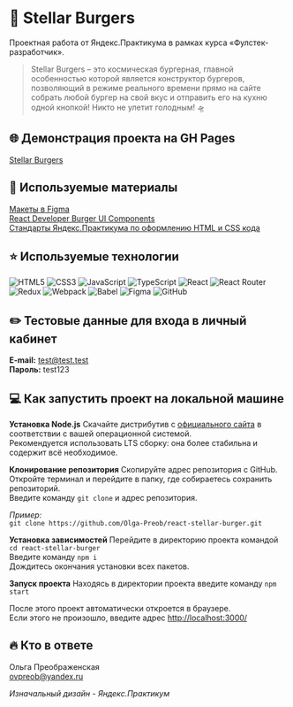 # 🍔 **Stellar Burgers**
Проектная работа от Яндекс.Практикума в рамках курса «Фулстек-разработчик».      
      
>Stellar Burgers – это космическая бургерная, главной особенностью которой является конструктор бургеров, позволяющий в режиме реального времени прямо на сайте собрать любой бургер на свой вкус и отправить его на кухню одной кнопкой! Никто не улетит голодным! 🛸

## 🌐 Демонстрация проекта на GH Pages
[Stellar Burgers](https://olga-preob.github.io/react-stellar-burger/)

## 📌 Используемые материалы
[Макеты в Figma](https://www.figma.com/file/ocw9a6hNGeAejl4F3G9fp8/React-_-%D0%9F%D1%80%D0%BE%D0%B5%D0%BA%D1%82%D0%BD%D1%8B%D0%B5-%D0%B7%D0%B0%D0%B4%D0%B0%D1%87%D0%B8-(3-%D0%BC%D0%B5%D1%81%D1%8F%D1%86%D0%B0)_external_link?type=design&node-id=2-1&mode=design)      
[React Developer Burger UI Components](https://yandex-practicum.github.io/react-developer-burger-ui-components/docs/)      
[Стандарты Яндекс.Практикума по оформлению HTML и CSS кода](https://code.s3.yandex.net/web-developer/static/design-rules/index.html)

## ⭐ Используемые технологии
![HTML5](https://img.shields.io/badge/html5-%23E34F26.svg?style=for-the-badge&logo=html5&logoColor=white) ![CSS3](https://img.shields.io/badge/css3-%231572B6.svg?style=for-the-badge&logo=css3&logoColor=white) ![JavaScript](https://img.shields.io/badge/javascript-%23323330.svg?style=for-the-badge&logo=javascript&logoColor=%23F7DF1E) ![TypeScript](https://img.shields.io/badge/typescript-%23007ACC.svg?style=for-the-badge&logo=typescript&logoColor=white) ![React](https://img.shields.io/badge/react-%2320232a.svg?style=for-the-badge&logo=react&logoColor=%2361DAFB) ![React Router](https://img.shields.io/badge/React_Router-CA4245?style=for-the-badge&logo=react-router&logoColor=white) ![Redux](https://img.shields.io/badge/redux-%23593d88.svg?style=for-the-badge&logo=redux&logoColor=white) ![Webpack](https://img.shields.io/badge/webpack-%238DD6F9.svg?style=for-the-badge&logo=webpack&logoColor=black) ![Babel](https://img.shields.io/badge/Babel-F9DC3e?style=for-the-badge&logo=babel&logoColor=black) ![Figma](https://img.shields.io/badge/figma-%23F24E1E.svg?style=for-the-badge&logo=figma&logoColor=white) ![GitHub](https://img.shields.io/badge/github-%23121011.svg?style=for-the-badge&logo=github&logoColor=white)

## ✏️ Тестовые данные для входа в личный кабинет
**E-mail:** test@test.test      
**Пароль:** test123

## 💻 Как запустить проект на локальной машине
**Установка Node.js**
Cкачайте дистрибутив с [официального сайта](https://nodejs.org/en/) в соответствии с вашей операционной системой.      
Рекомендуется использовать LTS сборку: она более стабильна и содержит всё необходимое.

**Клонирование репозитория**
Скопируйте адрес репозитория с GitHub.      
Откройте терминал и перейдите в папку, где собираетесь сохранить репозиторий.      
Введите команду `git clone` и адрес репозитория.      
      
_Пример:_      
`git clone https://github.com/Olga-Preob/react-stellar-burger.git`

**Установка зависимостей**
Перейдите в директорию проекта командой `cd react-stellar-burger`      
Введите команду `npm i`      
Дождитесь окончания установки всех пакетов.

**Запуск проекта**
Находясь в директории проекта введите команду `npm start`      
      
После этого проект автоматически откроется в браузере.      
Если этого не произошло, введите адрес [http://localhost:3000/](http://localhost:3000/)

## 🔥 Кто в ответе
Ольга Преображенская      
ovpreob@yandex.ru      
      
_Изначальный дизайн - Яндекс.Практикум_
